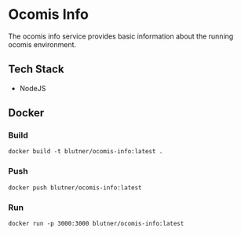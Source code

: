 # Ocomis Info

The ocomis info service provides basic information about the running ocomis environment.

## Tech Stack

* NodeJS

## Docker

### Build

`docker build -t blutner/ocomis-info:latest .`

### Push

`docker push blutner/ocomis-info:latest`

### Run

`docker run -p 3000:3000 blutner/ocomis-info:latest`